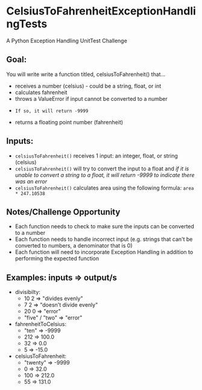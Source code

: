 # CelsiusToFahrenheitExceptionHandlingTests
A Python Exception Handling UnitTest Challenge

**Goal:**
----------
You will write  write a function titled, celsiusToFahrenheit() that...
* receives a number (celsius) - could be a string, float, or int
* calculates fahrenheit
* throws a ValueError if input cannot be converted to a number
*     If so, it will return -9999
* returns a floating point number (fahrenheit)

**Inputs:**
----------
* `celsiusToFahrenheit()` receives 1 input: an integer, float, or string (celsius)
* `celsiusToFahrenheit()` will try to convert the input to a float and *if it is unable to convert a string to a float, it will return -9999 to indicate there was an error*
* `celsiusToFahrenheit()` calculates area using the following formula: `area * 247.10538`

**Notes/Challenge Opportunity**
-------------
* Each function needs to check to make sure the inputs can be converted to a number
* Each function needs to handle incorrect input (e.g. strings that can't be converted to numbers, a denominator that is 0)
* Each function will need to incorporate Exception Handling in addition to performing the expected function

**Examples:**
inputs => output/s
--------------------------------
* divisibilty:
  * 10 2 => "divides evenly"
  * 7 2 => "doesn't divide evenly"
  * 20 0 => "error"
  * "five" / "two" => "error"
* fahrenheitToCelsius:
  * "ten" => -9999
  * 212 => 100.0
  * 32 => 0.0
  * 5 => -15.0
* celsiusToFahrenheit:
  * "twenty" => -9999
  * 0 => 32.0
  * 100 => 212.0
  * 55 => 131.0
